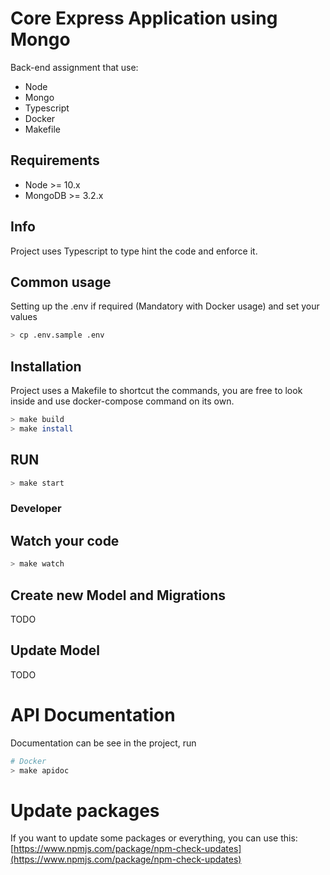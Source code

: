 # Core Express Application using Mongo

Back-end assignment that use:
- Node
- Mongo
- Typescript
- Docker
- Makefile

## Requirements
- Node >= 10.x
- MongoDB >= 3.2.x

## Info
Project uses Typescript to type hint the code and enforce it.

## Common usage

Setting up the .env if required (Mandatory with Docker usage) and set your values
```bash
> cp .env.sample .env
```

## Installation

Project uses a Makefile to shortcut the commands, you are free to look inside and use
docker-compose command on its own.

``` bash
> make build
> make install
```

## RUN
```bash
> make start
```

### Developer

## Watch your code

```bash
> make watch
```

## Create new Model and Migrations

TODO

## Update Model

TODO

# API Documentation

Documentation can be see in the project, run

```bash
# Docker
> make apidoc
```

# Update packages

If you want to update some packages or everything, you can use this:
[https://www.npmjs.com/package/npm-check-updates](https://www.npmjs.com/package/npm-check-updates)